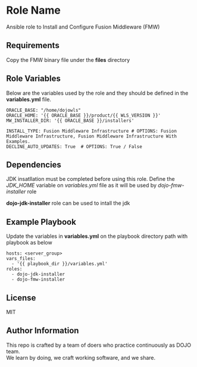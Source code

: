 Role Name
=========

Ansible role to Install and Configure Fusion Middleware (FMW)  

Requirements
------------

Copy the FMW binary file under the  **files** directory

Role Variables
--------------
Below are the variables used by the role and they should be defined in the **variables.yml** file.

    ORACLE_BASE: "/home/dojowls"
    ORACLE_HOME: '{{ ORACLE_BASE }}/product/{{ WLS_VERSION }}'
    MW_INSTALLER_DIR: '{{ ORACLE_BASE }}/installers'

    INSTALL_TYPE: Fusion Middleware Infrastructure # OPTIONS: Fusion Middleware Infrastructure, Fusion Middleware Infrastructure With Examples.
    DECLINE_AUTO_UPDATES: True  # OPTIONS: True / False

Dependencies
------------

JDK insatllation must be completed before using this role. Define the *JDK_HOME* variable on *variables.yml* file as it will be used by *dojo-fmw-installer* role 

**dojo-jdk-installer** role can be used to intall the jdk

Example Playbook
----------------

Update the variables in **variables.yml** on the playbook directory path with playbook as below

    hosts: <server_group>
    vars_files:
      - '{{ playbook_dir }}/variables.yml'
    roles:
      - dojo-jdk-installer
      - dojo-fmw-installer

License
-------

MIT

Author Information
------------------

This repo is crafted by a team of doers who practice continuously as DOJO team.  
We learn by doing, we craft working software, and we share.  
